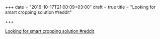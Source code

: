 +++
date = "2016-10-17T21:00:09+03:00"
draft = true
title = "Looking for smart cropping solution  #reddit"

+++

<p><a href="https://t.co/sb75u9ZJlS">Looking for smart cropping solution  #reddit</a></p>
